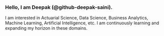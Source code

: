 ### Hello, I am Deepak (@github-deepak-saini). 
I am interested in Actuarial Science, Data Science, Business Analytics, Machine Learning, Artificial Intelligence, etc. 
I am continuously learning and expanding my horizon in these domains. 

<!---
github-deepak-saini/github-deepak-saini is a ✨ special ✨ repository because its `README.md` (this file) appears on your GitHub profile.
You can click the Preview link to take a look at your changes.
--->
